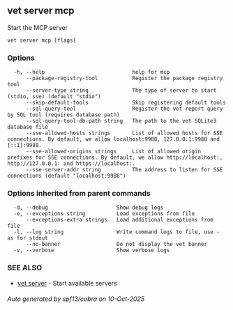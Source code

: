 ## vet server mcp

Start the MCP server

```
vet server mcp [flags]
```

### Options

```
  -h, --help                            help for mcp
      --package-registry-tool           Register the package registry tool
      --server-type string              The type of server to start (stdio, sse) (default "stdio")
      --skip-default-tools              Skip registering default tools
      --sql-query-tool                  Register the vet report query by SQL tool (requires database path)
      --sql-query-tool-db-path string   The path to the vet SQLite3 database file
      --sse-allowed-hosts strings       List of allowed hosts for SSE connections. By default, we allow localhost:9988, 127.0.0.1:9988 and [::1]:9988.
      --sse-allowed-origins strings     List of allowed origin prefixes for SSE connections. By default, we allow http://localhost:, http://127.0.0.1: and https://localhost:.
      --sse-server-addr string          The address to listen for SSE connections (default "localhost:9988")
```

### Options inherited from parent commands

```
  -d, --debug                      Show debug logs
  -e, --exceptions string          Load exceptions from file
      --exceptions-extra strings   Load additional exceptions from file
  -l, --log string                 Write command logs to file, use - as for stdout
      --no-banner                  Do not display the vet banner
  -v, --verbose                    Show verbose logs
```

### SEE ALSO

* [vet server](vet_server.md)	 - Start available servers

###### Auto generated by spf13/cobra on 10-Oct-2025
